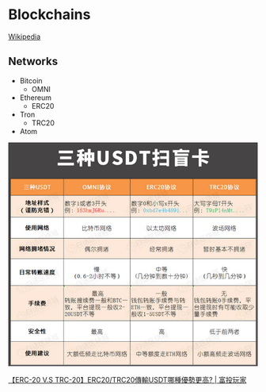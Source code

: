 # Blockchains
[Wikipedia](https://en.wikipedia.org/wiki/Blockchain)

## Networks
- Bitcoin
  - OMNI
- Ethereum
  - ERC20
- Tron
  - TRC20
- Atom

![](images/README/networks.png)

[【ERC-20 V.S TRC-20】ERC20/TRC20傳輸USDT哪種優勢更高? | 富投玩家](https://bitcoinmale.com/erc20-trc20/)